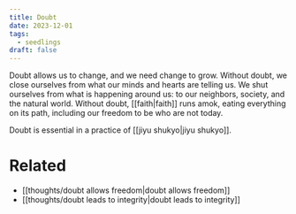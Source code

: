 ```yaml
---
title: Doubt
date: 2023-12-01
tags:
  - seedlings
draft: false
---
```

Doubt allows us to change, and we need change to grow. Without doubt, we close ourselves from what our minds and hearts are telling us. We shut ourselves from what is happening around us: to our neighbors, society, and the natural world. Without doubt, [[faith|faith]] runs amok, eating everything on its path, including our freedom to be who are not today.

Doubt is essential in a practice of [[jiyu shukyo|jiyu shukyo]].

# Related

- [[thoughts/doubt allows freedom|doubt allows freedom]]
- [[thoughts/doubt leads to integrity|doubt leads to integrity]]
